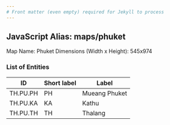 ```yaml
---
# Front matter (even empty) required for Jekyll to process
---
```


## JavaScript Alias: maps/phuket

Map Name: Phuket
Dimensions (Width x Height): 545x974

### List of Entities

| ID       | Short label | Label         |
| -------- | ----------- | ------------- |
| TH.PU.PH | PH          | Mueang Phuket |
| TH.PU.KA | KA          | Kathu         |
| TH.PU.TH | TH          | Thalang       |
